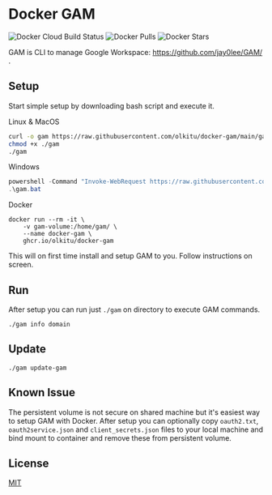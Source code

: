# Docker GAM

![Docker Cloud Build Status](https://img.shields.io/docker/cloud/build/olkitu/docker-gam) ![Docker Pulls](https://img.shields.io/docker/pulls/olkitu/docker-gam) ![Docker Stars](https://img.shields.io/docker/stars/olkitu/docker-gam)

GAM is CLI to manage Google Workspace: https://github.com/jay0lee/GAM/ .

## Setup

Start simple setup by downloading bash script and execute it.

Linux & MacOS

```bash
curl -o gam https://raw.githubusercontent.com/olkitu/docker-gam/main/gam
chmod +x ./gam
./gam
```

Windows

```powershell
powershell -Command "Invoke-WebRequest https://raw.githubusercontent.com/olkitu/docker-gam/main/gam.bat -OutFile gam.bat"
.\gam.bat
```

Docker

```
docker run --rm -it \
    -v gam-volume:/home/gam/ \
    --name docker-gam \
    ghcr.io/olkitu/docker-gam
```

This will on first time install and setup GAM to you. Follow instructions on screen.

## Run

After setup you can run just `./gam` on directory to execute GAM commands.

```
./gam info domain
```

## Update

```
./gam update-gam
```

## Known Issue

The persistent volume is not secure on shared machine but it's easiest way to setup GAM with Docker. After setup you can optionally copy `oauth2.txt`, `oauth2service.json` and `client_secrets.json` files to your local machine and bind mount to container and remove these from persistent volume.

## License

[MIT](https://github.com/olkitu/docker-gam/blob/main/LICENSE)
